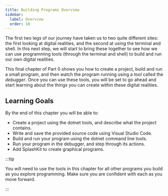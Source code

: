 ```yaml
---
title: Building Programs Overview
sidebar:
  label: Overview
  order: 10
---
```


The first two legs of our journey have taken us to two quite different sites: the first looking at digital realities, and the second at using the terminal and shell. In this next step, we will start to bring these together to see how we can use programming tools (through the terminal and shell) to build and run our own digital realities.

This final chapter of Part 0 shows you how to create a project, build and run a small program, and then watch the program running using a tool called the *debugger*. Once you can use these tools, you will be set to go ahead and start learning about the things you can create within these digital realities.

## Learning Goals

By the end of this chapter you will be able to:

- Create a project using the dotnet tools, and describe what the project contains.
- Write and save the provided source code using Visual Studio Code.
- Build and run your program using the dotnet command line tools.
- Run your program in the debugger, and step through its actions.
- Add SplashKit to create graphical programs.

:::tip

You will need to use the tools in this chapter for all other programs you build as you explore programming. Make sure you are confident with each as you move forward.

:::
